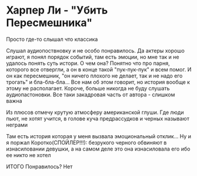 # Харпер Ли - "Убить Пересмешника"

Просто где-то слышал что классика

Слушал аудиопоствновку и не особо понравилось.
Да актеры хорошо играют, я понял порядок событий, там есть эмоции, но мне так и не удалось понять суть истори.
О чем она? Понятно что про парня, которого все отвергли, а он в конце такой "пук-пук-пук" и всем помог.
И он как пересмешник, "он ничего плохого не делает, так и не надо его трогать" и бла-бла-бла...
Все нам об этом говорит, но история вообще к этому не располагает.
Короче, больше никогда не буду слушать аудиопастоновки.
Все таки закадровая часть от автора - слишком важна

Из плюсов отмечу крутую атмосферу американской глуши.
Где люди пьют, не хотят учится, в голове куча предрассудков и черных называют неграми

Там есть история которая у меня вызвала эмоциональный отклик... Ну и я поржал
Коротко(СПОЙЛЕР!!!): безрукого черного обвиняют в изнасиловании девушки, а на самом деле это она изнасиловала его ибо ее никто не хотел

ИТОГО
Понравилось? Нет
